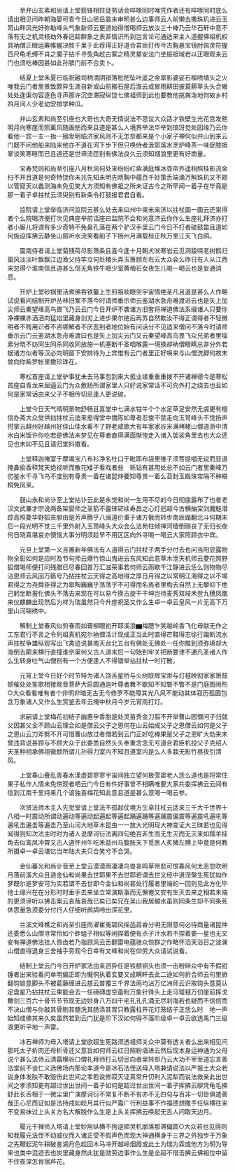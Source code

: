 <!-- { "loadSidebar": true } -->
　　至弁山玄素和尚请上堂箭锋相拄徒劳话会啐啄同时唯凭作者还有啐啄同时底么请出相见问昨朝海晏可青今日山摇岳震未审明甚么边事师云人前懒去撒珠玑进云玉笥山畔风光好弥勒峰头气象新师云更道始得僧喝师云放汝三十棒乃云华石轩中意不落有无之机灵枝劫外春迥超群象之表非情识所到岂言论可通适来主人道握佛祖机权具衲僧正眼运筹帷幄决胜千里于此荐得正好道合君臣灯传今古胸悬宝镜肘佩灵符握百尺龟毛缚不肖之魔子拈千寻兔角趁古冢之精灵奠安法门坐振祖域若以正眼观来云门也须吃棒因甚如此孙膑门前不合卖卜。

　　结夏上堂朱夏已临祝融司柄清阴错落枇杷坠叶底之金翠影婆娑石榴喷墙头之火唯我云门者里景致颇异生涯自新或山前搬石屋后澹云或冒雨耕田披蓑耨草头头合辙处处逢渠勿容逐色寻声那许沉空滞寂纵饶七佛祖师到此也要教他挑粪泼地何故乡村四月间人少老幼安排学种瓜。

　　弁山玄素和尚至引座也大奇也大奇无情说法不思议大众适才铁壁生光花宫发艳明月向寒崖而照薰风随画舫而来且道是甚么人境界举法华举到琅玡觉处因缘乃云你看他一宾一主一抬一搦发明临济家风则不无怎奈都来是个小家子禅何似弁山到来云门既不问他船来陆来他亦不道在河下步下但只唤侍者汲耶溪水烹炉峰茶一味促膝抵掌谈笑寒暄而已且道还是世谛流匝别有佛法良久云须知烟浪里更有好商量。

　　宝寿梵则和尚至引座八月秋风何处来纷纷红紫满庭堆冰壶帘外遥相照桂影流金扫不开且道是何奇特饶你未兆先知未明先晓胸中蕴百千妙策舌端涌万斛珠玑又不翅以管窥天以蠡测海未免见笑大方须知有佛祖之所未证古今之所罕闻一着子在毕竟是那一着子卓拄杖云须臾别有新条令打鼓报君君自看。

　　监院请上堂举临济问监院云甚么处去来曰州中粜米来济以拄杖画一画云还粜得者个么院喝济便打次见典座举前话座曰监院不会和尚意济云你作么生座礼拜济亦打者小厮儿将谓有多少奇特不免鼻孔落在两个驴汉手里云门今日不打者破鼓笛且道如何施设挥拂云静坐山窗听水流笑看船子下扬州月满载桂正秋万里江天飞白鸥。

　　震南侍者请上堂菊残荷尽影萧条且喜今逢十月朝犬吠寒岩云觅洞猿啼老树鹤归巢风淡淡叶飘飘江边渔父持竿立何处楼头弄玉箫顾左右云大众会么昨日有人从江西来忽得个淮南信且道甚么信无角铁牛眠少室黄梅石女夜生儿喝一喝云也是妄通消息。

　　开炉上堂砂锅里活煮佛吞铁鏊上生煎祖啖眼空宇宙情绝圣凡且道是甚么人作略试说看问结制开炉丛林旧案不落今时请师垂示师云鉴湖水急舟难渡进云也是矢上加尖师云秦望峰高鸟畏飞乃云云门今日开炉不袭诸方旧套将禅道佛法系缀诸人只要你净裸裸赤洒洒向猛焰里藏身剑刃上进步果尔绝后再苏自然欺汝不得正谓得者不轻微明者不贱用识者不咨嗟解者不厌恶到者地位始有问话分不见适来僧问不落今时请师垂示云门云鉴湖水急舟难渡曰也是矢上加尖云门又云秦望峰高鸟畏飞众兄弟者里缁素分晓不妨同生同杀同收同放施一机塞断千圣咽喉露一境换却衲僧眼睛总非分外若据诸方似者等汉必向明窗下安排待为上宾惟有云门者里正好唤来与山僧洗脚何故未曾向你紫罗帐里撒珍珠在。

　　寒松首座请上堂驴事犹未去马事忽到来大抵业缘重重重拨不开诸禅德今是寒松首座自青龙来屈逼云门为众敷扬所谓家里人只好说家常话不可向外打之绕去也且如何是家常话由来父子不相传切忌逢人更说破。

　　上堂今日天气晴明景物舒畅且喜堂中七满水牯牛个个水足草足安然无虞更有檀信办斋大众受供拈拄杖云适来惹得堂中憍陈如尊者忍俊不禁走向玉笥峰头不觉扬声拊掌云越州好越州好佳山佳水看不了野老咸歌大有年家家谷米满栲栳山僧道浙中清水白米饭许你吃若是佛法未梦见在尊者直得满面惭惶走入诸入袈裟角里去也大众还见也未如不见且请归堂抖擞看。

　　上堂释迦掩室于摩竭宝八布衫净名杜口于毗耶布袋里锥子须菩提唱无说而显道掩鼻偷香释梵天绝视听而散花矮子看戏者些　轹钻有甚用处总不如云门者里秦峰万仞鉴水千寻飞鸟不度别有尊贵一着在诸昆仲要知尊贵一着么苔封玉殿珠帘隔不种梧桐免凤来。

　　鼓山永和尚讣至上堂拈讣云此是永觉和尚一生用不尽的今日彻底露布了也者老汉文武兼才宗说两备架晏师之圣箭不露锋铓续寿昌之心灯迥超今古横抽宝剑魔魅潜踪高照菱华野狐丧胆由是芳声腾乎八闽道价重于诸方俄而转步南辰蹋翻北斗何期末后一段光明不觉三千里外射入玉笥峰头大众会么法苑柱倾禅河樯倒弱丧了无归长夜何日晓真堪哀亦懊恼大事分明须趁早不用区区向外寻喝一喝云大家照顾衣中宾。

　　元旦上堂第一义且置新年佛法有人道得云门拄杖子两手分付去也问当阳显露物物全彰如何是应时及节句师云爆竹惊山鬼进云东风知此意草木泄天机师云菱花照野狐僧喝师便打问残腊已尽春回首万汇滋荣事若何师云雨歇千江静进云恁么则物物尽沾恩师云风回万籁号乃拈拄杖云天得之高地得之厚日月得之以常明江海得之以不竭君得之为尧舜臣得之为皋陶巍巍乎荡荡乎不可得而名焉者里构去自然上无攀仰下绝己躬坐断报化佛头不落去来现在可以易今换古旋干干坤岂待麦秀双岐禾登九穗凤凰来仪麒麟出现然后为祥为瑞虽然只今升座祝圣又作么生卓一卓云皇风一片无高下万里山河锦绣中。

　　解制上堂春风似剪春雨如膏柳眼初开耶溪浪▆梅腮乍笑越岭香飞化母献无作之工东君行不言之令列祖真机宛尔衲僧活计现成正当此时直得芒鞋得志徐行蹋断流水声拄杖争雄纵观写出飞禽迹说甚南天台北五台有佛处无佛处一任你推到须弥填却大海倒去颠来横行直撞谁奈渠何又古人道末后一句始到牢关把断要津不通凡圣诸人作么生转身吐气山僧别有一个方便逢人不得错举拈拄杖一时打散。

　　元宵上堂今日好个时节特为诸人饶舌星桥与火树联辉宝炬与灯毬映彻家家箫鼓顿催处处笙歌相接观音菩萨大启圆通迦叶尊者舞不歇知不知瞥不瞥不是门庭图闹热○大众看看唯有者个非明非暗无古无今修罗不能障其光八风不能动其体寂历孤圆包含万象诸人又作么生赏鉴去年云掩中秋月今岁元宵雨打灯。

　　求嗣请上堂梅花初结子幽蕙孕香胎是处灵苗秀金刀翦不开举曹山因僧问子归就父因甚父全不顾山云理合如是僧云父子之恩何在山云始成父子之恩僧云如何是父子之恩山云刀斧劈不开可惜曹山放过者僧若到云门正好吃棒果是父子之恩旷大劫来未曾违背说甚顾与不顾大众于此委悉自然头头奉重念念无亏道合君臣机投父子克绍人天圣种相承佛祖徽猷所谓儿孙得力室内不知且道室内是么人多栽无影竹昼夜引清风。

　　上堂春山叠乱青春水漾虚碧寥寥宇宙间独立望何极雪窦老人恁么道也是将常住果子私作人情未免傍观者哂云门今日有件好事曾不相瞒唯要大家共委挥拂云云间有信到江南千里持来几个谙独喜梅花知此意且道是甚么意喝一喝云参。

　　次贤法师木主入先觉堂请上堂法不孤起仗境方生卓拄杖云适来三千大千世界十八相一时震动所谓动遍动等遍动起遍起等遍起踊遍踊等遍踊震偏震等遍震吼遍吼等遍吼击遍击等遍击乃至山河大地草木昆虫一一放大光明现大神变证大三昧若也见得闻得则知次法主时时为诸人说摩诃衍法离四句绝百非生而无生灭而无灭来如羺羊挂角去似鸾凤冲霄又古人道怀州牛吃禾益州马腹胀天下觅医人炙猪左膊上毕竟是何教所摄卓一卓云堪忆当年陆大夫只合笑兮不合哭。

　　金仙蕃光和尚讣音至上堂云漠漠雨凄凄鸟兽哀鸣草带悲可恨春风何太恶忽吹明月落前溪大众且道金仙和尚果去世耶果不去世耶若谓去世又经中道涅槃生死犹如作梦既尔是梦安可为实若谓不去世即今金仙和尚甚处行履者里端的一回则见此方化毕他土缘兴在在分形时时垂手去来坐立常演斯事而无懈倦又安有生灭去来之相若未端的更须谛听以拂击案云哀哉哀哉已矣已矣兄在吴山我居越水虽则同条生却不同条死休思量急须委分付行人仔细听鹧鸪啼出深花里。

　　兰溪文峰樵之和尚至引座雨濯崔嵬碧风摇菡萏香分明无限意何必待商量诸昆仲还委悉么山僧寻常恰如个蚱蜢子相似等闲捏着便有点子汁水若不捏着要一星也无又安有禅道佛法挂人唇齿若乃指顾风云舌翻雷电蕴骇众惊群之作略怀滔天浴日之波澜山僧直得退身三舍袖手旁观今日幸有文峰和尚在仰劳大众请试说看。

　　结制上堂云门今日开炉家法由来迥异任是铁额铜头也须一击粉碎众中有不假钳锤者出来验看问单明偏正即为儱侗执着玄要又成瞒盰去此二途如何折合师云句里掀翻钩锁意脚头不被葛藤缠进云慈云普覆三千界法雨均沾万亿洲师云识取钩头意莫认定盘星乃拈拄杖云果能会去一任磅礴虚空齑粉万象针锋头上走马辊毬万仞崖前挥戈舞剑三百六十骨节节节现无边妙身八万四千毛孔孔孔涌无尽刹海若也疑而不信信而不决山僧与你敲其骨剔其髓洗其肠涤其胃只教露柱开花灯笼结子正恁么时　地一声始知成佛其来久矣虽然若到云门犹是阶下汉如何得不落阶级卓一卓云欲透禹门三级浪更听平地一声雷。

　　冰石禅师为母入塔请上堂欲超生死路须透祖师关众中莫有透关者么出来相见问那吒太子析肉还母析骨还父意旨如何师云红日照粉墙进云然后现本身运神通为父母说个甚么法师云清霜横谷口僧礼拜师打云切忌向者里转却乃云大功不宰至道忘言善法堂前不谈仁义选佛场内那论孝道今是冰石法侄送母入塔兼请说法以严报土大众若说身体发肤不敢毁伤此世间之孝若说修寂灭证真常升忉利入泥犁而说法救亲此出世间之孝须知更有超过世出世间一着子如何是超过世出世间一着子挥拂云聊凭龟毛拂舒此长舌相于一微尘里广演摩诃衍不常复不断不有亦不无四句与百非一切皆俱遣善哉正心尼而证如是法持戒如皎月其行似严霜广行利益事不作福德想撒手任纵横往来不变易抹过上头关方名大解脱作么生是上头关挥拂云唤起无舌人问取天边月。

　　履元干禅师入塔请上堂妙用纵横不拘逆顺灵机廓落那滞偏圆○大众若也见得则知我履元法侄不动威仪而入诸正受不假声色而现大神通横身于三界之外独步于万象之先鞭起泥牛耕破鉴湖月色趁回木马冲开越岭烟霞或此土为瑞为霖或他方为明为导来也类中混迹去也炭里藏身然此犹是勋劳边事作么生是全超不借击拂云佛祖位中留不住夜深怎肯宿芦花。

